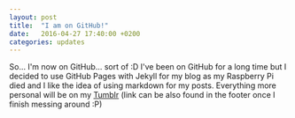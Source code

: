 ```yaml
---
layout: post
title:  "I am on GitHub!"
date:   2016-04-27 17:40:00 +0200
categories: updates
---
```

So... I'm now on GitHub... sort of :D I've been on GitHub for a long time but I decided to use GitHub Pages with Jekyll for my blog as my Raspberry Pi died and I like the idea of using markdown for my posts.
Everything more personal will be on my [Tumblr][d3-tumblr] (link can be also found in the footer once I finish messing around :P)

[d3-tumblr]:    http://tumblr.d3add3d.net/
